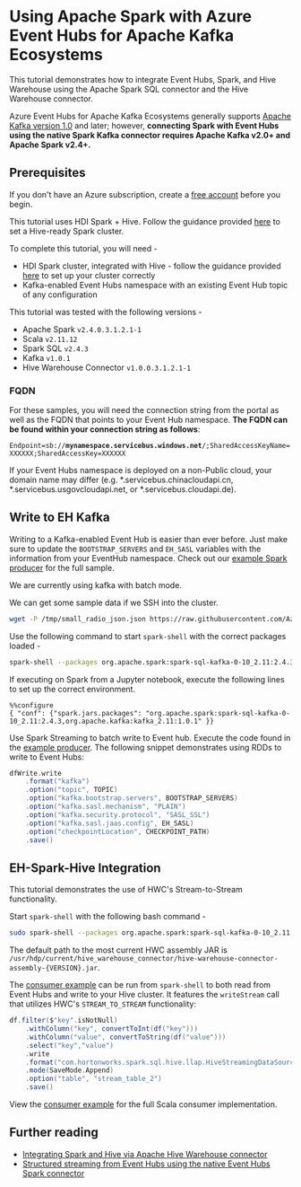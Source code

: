 # Using Apache Spark with Azure Event Hubs for Apache Kafka Ecosystems

This tutorial demonstrates how to integrate Event Hubs, Spark, and Hive Warehouse using the Apache Spark SQL connector and the Hive Warehouse connector. 

Azure Event Hubs for Apache Kafka Ecosystems generally supports [Apache Kafka version 1.0](https://kafka.apache.org/10/documentation.html) and later; however, **connecting Spark with Event Hubs using the native Spark Kafka connector requires Apache Kafka v2.0+ and Apache Spark v2.4+.**

## Prerequisites

If you don't have an Azure subscription, create a [free account](https://azure.microsoft.com/free/?ref=microsoft.com&utm_source=microsoft.com&utm_medium=docs&utm_campaign=visualstudio) before you begin.

This tutorial uses HDI Spark + Hive.  Follow the guidance provided [here](https://docs.microsoft.com/en-us/azure/hdinsight/interactive-query/apache-hive-warehouse-connector) to set a Hive-ready Spark cluster.

To complete this tutorial, you will need -
* HDI Spark cluster, integrated with Hive - follow the guidance provided [here](https://docs.microsoft.com/en-us/azure/hdinsight/interactive-query/apache-hive-warehouse-connector) to set up your cluster correctly
* Kafka-enabled Event Hubs namespace with an existing Event Hub topic of any configuration

This tutorial was tested with the following versions - 
- Apache Spark `v2.4.0.3.1.2.1-1`
- Scala `v2.11.12`
- Spark SQL `v2.4.3`
- Kafka `v1.0.1`
- Hive Warehouse Connector `v1.0.0.3.1.2.1-1`

### FQDN

For these samples, you will need the connection string from the portal as well as the FQDN that points to your Event Hub namespace. **The FQDN can be found within your connection string as follows**:

`Endpoint=sb://`**`mynamespace.servicebus.windows.net`**`/;SharedAccessKeyName=XXXXXX;SharedAccessKey=XXXXXX`

If your Event Hubs namespace is deployed on a non-Public cloud, your domain name may differ (e.g. \*.servicebus.chinacloudapi.cn, \*.servicebus.usgovcloudapi.net, or \*.servicebus.cloudapi.de).

## Write to EH Kafka

Writing to a Kafka-enabled Event Hub is easier than ever before. Just make sure to update the `BOOTSTRAP_SERVERS` and `EH_SASL` variables with the information from your EventHub namespace. Check out our [example Spark producer](./SparkStreamingProducer.scala) for the full sample.

We are currently using kafka with batch mode.

We can get some sample data if we SSH into the cluster.

```bash
wget -P /tmp/small_radio_json.json https://raw.githubusercontent.com/Azure/usql/master/Examples/Samples/Data/json/radiowebsite/small_radio_json.json
```

Use the following command to start `spark-shell` with the correct packages loaded - 

```bash
spark-shell --packages org.apache.spark:spark-sql-kafka-0-10_2.11:2.4.3 org.apache.kafka:kafka_2.11:1.0.1
```

If executing on Spark from a Jupyter notebook, execute the following lines to set up the correct environment.
```jupyter
%%configure
{ "conf": {"spark.jars.packages": "org.apache.spark:spark-sql-kafka-0-10_2.11:2.4.3,org.apache.kafka:kafka_2.11:1.0.1" }}
```

Use Spark Streaming to batch write to Event hub.  Execute the code found in the [example producer](./SparkStreamingProducer.scala).  The following snippet demonstrates using RDDs to write to Event Hubs:

```scala
dfWrite.write
    .format("kafka")
    .option("topic", TOPIC)
    .option("kafka.bootstrap.servers", BOOTSTRAP_SERVERS)
    .option("kafka.sasl.mechanism", "PLAIN")
    .option("kafka.security.protocol", "SASL_SSL")
    .option("kafka.sasl.jaas.config", EH_SASL)
    .option("checkpointLocation", CHECKPOINT_PATH)
    .save()
```

## EH-Spark-Hive Integration

This tutorial demonstrates the use of HWC's Stream-to-Stream functionality.

Start `spark-shell` with the following bash command - 

```sh
sudo spark-shell --packages org.apache.spark:spark-sql-kafka-0-10_2.11:2.4.3 org.apache.kafka:kafka_2.11:1.0.1 --jars /PATH/TO/hive-warehouse-connector-assembly.jar
```

The default path to the most current HWC assembly JAR is `/usr/hdp/current/hive_warehouse_connector/hive-warehouse-connector-assembly-{VERSION}.jar`.

The [consumer example](./Spark2HiveConsumer.scala) can be run from `spark-shell` to both read from Event Hubs and write to your Hive cluster. It features the `writeStream` call that utilizes HWC's `STREAM_TO_STREAM` functionality: 

```scala
df.filter($"key".isNotNull)
    .withColumn("key", convertToInt(df("key")))
    .withColumn("value", convertToString(df("value")))
    .select("key","value")
    .write
    .format("com.hortonworks.spark.sql.hive.llap.HiveStreamingDataSource")
    .mode(SaveMode.Append)
    .option("table", "stream_table_2")
    .save()
```

View the [consumer example](./Spark2HiveConsumer.scala) for the full Scala consumer implementation.

## Further reading

* [Integrating Spark and Hive via Apache Hive Warehouse connector](https://docs.microsoft.com/en-us/azure/hdinsight/interactive-query/apache-hive-warehouse-connector)
* [Structured streaming from Event Hubs using the native Event Hubs Spark connector](https://github.com/Azure/azure-event-hubs-spark/blob/master/docs/structured-streaming-eventhubs-integration.md)